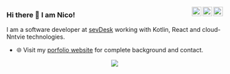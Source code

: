 
<a href="https://twitter.com/NicoWickersheim" target="_blank" rel="nofollow"><img align="right" alt="Nicos Twitter" width="22px" src="https://cdn.jsdelivr.net/npm/simple-icons@v3/icons/twitter.svg" /></a><a href="https://www.linkedin.com/in/nico-wickersheim/" target="_blank" rel="nofollow"><img align="right" alt="Nicos Linkdein" width="22px" src="https://cdn.jsdelivr.net/npm/simple-icons@v3/icons/linkedin.svg" /></a><a href="https://www.instagram.com/wickenico" target="_blank" rel="nofollow"><img align="right" alt="Nicos Insta" width="22px" src="https://cdn.jsdelivr.net/npm/simple-icons@v3/icons/instagram.svg" /></a>

### Hi there 👋 I am Nico!

I am a software developer at [sevDesk](https://sevdesk.de) working with Kotlin, React and cloud-Nntvie technologies.

- 🌐 Visit my [porfolio website](https://nicowickersheim.dev) for complete background and contact.

<p align=center>  
  <img align=center src="https://github-readme-stats.vercel.app/api?username=wickenico&show_icons=true&title_color=00ffc2&bg_color=282e2f&icon_color=00ffc2&text_color=FFFFFF">
</p>
